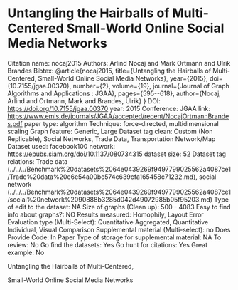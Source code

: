 # Untangling the Hairballs of Multi-Centered Small-World Online Social Media Networks

Citation name: nocaj2015
Authors: Arlind Nocaj and Mark Ortmann  and Ulrik Brandes
Bibtex: @article{nocaj2015,
title={Untangling the Hairballs of Multi-Centered, Small-World Online Social Media Networks},
year={2015},
doi={10.7155/jgaa.00370},
number={2},
volume={19},
journal={Journal of Graph Algorithms and Applications : JGAA},
pages={595--618},
author={Nocaj, Arlind and Ortmann, Mark and Brandes, Ulrik}
}
DOI: https://doi.org/10.7155/jgaa.00370
year: 2015
Conference: JGAA
link: https://www.emis.de/journals/JGAA/accepted/recent/NocajOrtmannBrandes.pdf
paper type: algorithm
Technique: force-directed, multidimensional scaling
Graph feature: Generic, Large
Dataset tag clean: Custom (Non Replicable), Social Networks, Trade Data, Transportation Network/Map
Dataset used: facebook100 network: https://epubs.siam.org/doi/10.1137/080734315
dataset size: 52
Dataset tag relations: Trade data (../../../Benchmark%20datasets%2064e0439269f9497799025562a4087ce1/Trade%20data%20e6e54a00bc574c639cfa165458c71232.md), social network (../../../Benchmark%20datasets%2064e0439269f9497799025562a4087ce1/social%20network%2090888b3285d042d49072985b05f95203.md)
Type of edit to the dataset: NA
Size of graphs (Clean up): 500 - 4083
Easy to find info about graphs?: NO
Results measured: Homophily, Layout Error
Evaluation type (Multi-Select): Quantitative Aggregated, Quantitative Individual, Visual Comparison
Supplemental material (Multi-select): no
Does Provide Code: In Paper
Type of storage for supplemental material: NA
To review: No
Go find the datasets: Yes
Go hunt for citations: Yes
Great example: No

Untangling the Hairballs of Multi-Centered,

Small-World Online Social Media Networks